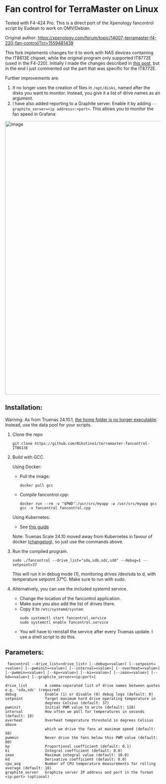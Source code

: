# Fan control for TerraMaster on Linux

Tested with F4-424 Pro. This is a direct port of the Xpenology fancontrol script by Eudean to work on OMV/Debian.

Original author: https://xpenology.com/forum/topic/14007-terramaster-f4-220-fan-control/?ct=1559481439

This fork implements changes for it to work with NAS devices containing the IT8613E chipset, while the original program only supported IT8772E (used in the F4-220).
Initially I made the changes described in [this post](https://xpenology.com/forum/topic/14007-terramaster-f4-220-fan-control/?do=findComment&comment=264172), but in the end I just commented out the part that was specific for the IT8772E.

Further improvements are:
1. It no longer uses the creation of files in ``/opt/disks``, named after the disks you want to monitor.
Instead, you give it a list of drive names as an argument.
2. I have also added reporting to a Graphite server.
Enable it by adding ``--graphite_server=<ip address>:<port>``.
This allows you to monitor the fan speed in Grafana:

<img width="883" alt="image" src="https://github.com/Nikotine1/terramaster-fancontrol-IT8613E/assets/1538384/a89e8c9d-1ada-490a-b380-9101bc4fa552">

## Installation:
Warning: As from Truenas 24.10.1, [the home folder is no longer executable](https://forums.truenas.com/t/shell-script-permission-denied-with-24-10-1/27941). Instead, use the data pool for your scripts.

1. Clone the repo
   ```
   git clone https://github.com/Nikotine1/terramaster-fancontrol-IT8613E
   ```

2. Build with GCC.

   Using Docker:
   - Pull the image:
     ```
     docker pull gcc
     ```
   - Compile fancontrol.cpp:
     ```
     docker run --rm -v "$PWD":/usr/src/myapp -w /usr/src/myapp gcc gcc -o fancontrol fancontrol.cpp
     ```

   Using Kubernetes:
   - See [this guide](https://www.niek.be/2024/06/02/compiling-c-with-gcc-in-kubernetes-container)

   Note: Truenas Scale 24.10 moved away from Kubernetes in favour of docker ([changelog](https://www.truenas.com/docs/scale/24.10/gettingstarted/scalereleasenotes/)), so just use the commands above.

3. Run the compiled program.
   ```
   sudo ./fancontrol --drive_list="sda,sdb,sdc,sdd" --debug=1 --setpoint=37
   ```
   This will run it in debug mode (1), monitoring drives /dev/sda to d, with temperature setpoint 37°C. Make sure to run with sudo.

4. Alternatively, you can use the included systemd service.
   - Change the location of the fancontrol application.
   - Make sure you also add the list of drives there.
   - Copy it to `/etc/systemd/system`:
     ```
     sudo systemctl start fancontrol.service
     sudo systemctl enable fancontrol.service
     ```
   - You will have to reinstall the service after every Truenas update. I use a shell script to do this.

## Parameters:
```
 fancontrol --drive_list=<drive_list> [--debug=<value>] [--setpoint=<value>] [--pwminit=<value>] [--interval=<value>] [--overheat=<value>] [--pwmmin=<value>] [--kp=<value>] [--ki=<value>] [--imax=<value>] [--kd=<value>] [--graphite_server=<ip:port>]

drive_list        A comma-separated list of drive names between quotes e.g. 'sda,sdc' (required)
debug             Enable (1) or disable (0) debug logs (default: 0)
setpoint          Target maximum hard drive operating temperature in
                  degrees Celsius (default: 37)
pwminit           Initial PWM value to write (default: 128)
interval          How often we poll for temperatures in seconds (default: 10)
overheat          Overheat temperature threshold in degrees Celsius above
                  which we drive the fans at maximum speed (default: 50)
pwmmin            Never drive the fans below this PWM value (default: 80)
kp                Proportional coefficient (default: 0.1)
ki                Integral coefficient (default: 0.0)
imax              Maximum integral value (default: 10.0)
kd                Derivative coefficient (default: 0.0)
cpu_avg           Number of CPU temperature measurements for rolling average (default: 10)
graphite_server   Graphite server IP address and port in the format <ip:port> (optional)
```
